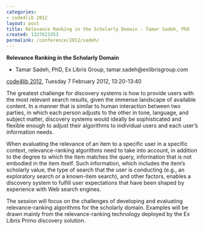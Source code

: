 ```yaml
---
categories:
- code4lib 2012
layout: post
title: Relevance Ranking in the Scholarly Domain - Tamar Sadeh, PhD
created: 1327623353
permalink: /conference/2012/sadeh/
---
```

<strong>Relevance Ranking in the Scholarly Domain</strong>
<ul>
<li>Tamar Sadeh, PhD, Ex Libris Group, tamar.sadeh@exlibrisgroup.com</li>
</ul>
<p><a href="/conference/2012">code4lib 2012</a>, Tuesday 7 February 2012, 13:20-13:40</p> 
<p>
The greatest challenge for discovery systems is how to provide users with the most relevant search results, given the immense landscape of available content. In a manner that is similar to human interaction between two parties, in which each person adjusts to the other in tone, language, and subject matter, discovery systems would ideally be sophisticated and flexible enough to adjust their algorithms to individual users and each user’s information needs.
</p>
<p>
When evaluating the relevance of an item to a specific user in a specific context, relevance-ranking algorithms need to take into account, in addition to the degree to which the item matches the query, information that is not embodied in the item itself. Such information, which includes the item’s scholarly value, the type of search that the user is conducting (e.g., an exploratory search or a known-item search), and other factors, enables a discovery system to fulfill user expectations that have been shaped by experience with Web search engines.
</p>
<p>
The session will focus on the challenges of developing and evaluating relevance-ranking algorithms for the scholarly domain. Examples will be drawn mainly from the relevance-ranking technology deployed by the Ex Libris Primo discovery solution.
</p>
